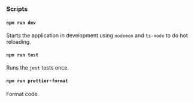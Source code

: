 ### Scripts

#### `npm run dev`

Starts the application in development using `nodemon` and `ts-node` to do hot reloading.

#### `npm run test`

Runs the `jest` tests once.

#### `npm run prettier-format`

Format code.

